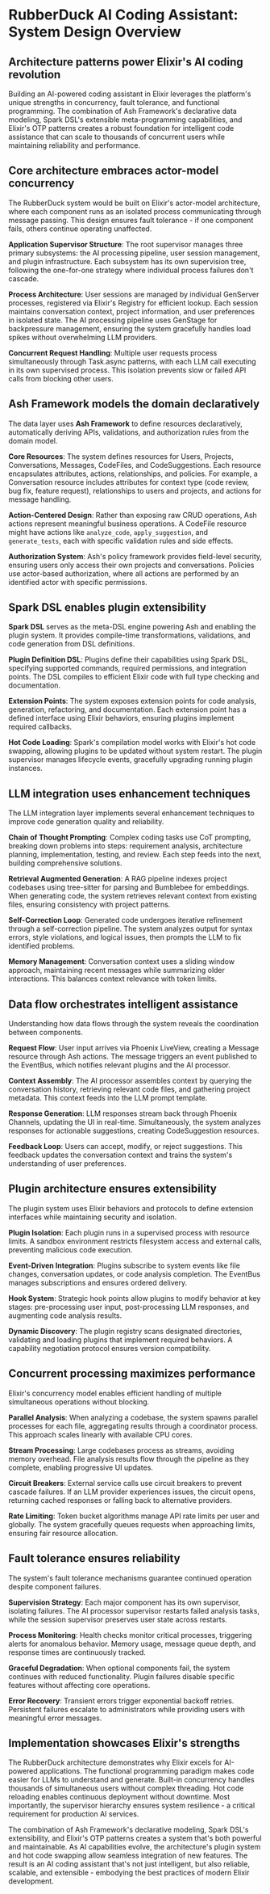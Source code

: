 # RubberDuck AI Coding Assistant: System Design Overview

## Architecture patterns power Elixir's AI coding revolution

Building an AI-powered coding assistant in Elixir leverages the platform's unique strengths in concurrency, fault tolerance, and functional programming. The combination of Ash Framework's declarative data modeling, Spark DSL's extensible meta-programming capabilities, and Elixir's OTP patterns creates a robust foundation for intelligent code assistance that can scale to thousands of concurrent users while maintaining reliability and performance.

## Core architecture embraces actor-model concurrency

The RubberDuck system would be built on Elixir's actor-model architecture, where each component runs as an isolated process communicating through message passing. This design ensures fault tolerance - if one component fails, others continue operating unaffected.

**Application Supervisor Structure**: The root supervisor manages three primary subsystems: the AI processing pipeline, user session management, and plugin infrastructure. Each subsystem has its own supervision tree, following the one-for-one strategy where individual process failures don't cascade.

**Process Architecture**: User sessions are managed by individual GenServer processes, registered via Elixir's Registry for efficient lookup. Each session maintains conversation context, project information, and user preferences in isolated state. The AI processing pipeline uses GenStage for backpressure management, ensuring the system gracefully handles load spikes without overwhelming LLM providers.

**Concurrent Request Handling**: Multiple user requests process simultaneously through Task.async patterns, with each LLM call executing in its own supervised process. This isolation prevents slow or failed API calls from blocking other users.

## Ash Framework models the domain declaratively

The data layer uses **Ash Framework** to define resources declaratively, automatically deriving APIs, validations, and authorization rules from the domain model.

**Core Resources**: The system defines resources for Users, Projects, Conversations, Messages, CodeFiles, and CodeSuggestions. Each resource encapsulates attributes, actions, relationships, and policies. For example, a Conversation resource includes attributes for context type (code review, bug fix, feature request), relationships to users and projects, and actions for message handling.

**Action-Centered Design**: Rather than exposing raw CRUD operations, Ash actions represent meaningful business operations. A CodeFile resource might have actions like `analyze_code`, `apply_suggestion`, and `generate_tests`, each with specific validation rules and side effects.

**Authorization System**: Ash's policy framework provides field-level security, ensuring users only access their own projects and conversations. Policies use actor-based authorization, where all actions are performed by an identified actor with specific permissions.

## Spark DSL enables plugin extensibility

**Spark DSL** serves as the meta-DSL engine powering Ash and enabling the plugin system. It provides compile-time transformations, validations, and code generation from DSL definitions.

**Plugin Definition DSL**: Plugins define their capabilities using Spark DSL, specifying supported commands, required permissions, and integration points. The DSL compiles to efficient Elixir code with full type checking and documentation.

**Extension Points**: The system exposes extension points for code analysis, generation, refactoring, and documentation. Each extension point has a defined interface using Elixir behaviors, ensuring plugins implement required callbacks.

**Hot Code Loading**: Spark's compilation model works with Elixir's hot code swapping, allowing plugins to be updated without system restart. The plugin supervisor manages lifecycle events, gracefully upgrading running plugin instances.

## LLM integration uses enhancement techniques

The LLM integration layer implements several enhancement techniques to improve code generation quality and reliability.

**Chain of Thought Prompting**: Complex coding tasks use CoT prompting, breaking down problems into steps: requirement analysis, architecture planning, implementation, testing, and review. Each step feeds into the next, building comprehensive solutions.

**Retrieval Augmented Generation**: A RAG pipeline indexes project codebases using tree-sitter for parsing and Bumblebee for embeddings. When generating code, the system retrieves relevant context from existing files, ensuring consistency with project patterns.

**Self-Correction Loop**: Generated code undergoes iterative refinement through a self-correction pipeline. The system analyzes output for syntax errors, style violations, and logical issues, then prompts the LLM to fix identified problems.

**Memory Management**: Conversation context uses a sliding window approach, maintaining recent messages while summarizing older interactions. This balances context relevance with token limits.

## Data flow orchestrates intelligent assistance

Understanding how data flows through the system reveals the coordination between components.

**Request Flow**: User input arrives via Phoenix LiveView, creating a Message resource through Ash actions. The message triggers an event published to the EventBus, which notifies relevant plugins and the AI processor.

**Context Assembly**: The AI processor assembles context by querying the conversation history, retrieving relevant code files, and gathering project metadata. This context feeds into the LLM prompt template.

**Response Generation**: LLM responses stream back through Phoenix Channels, updating the UI in real-time. Simultaneously, the system analyzes responses for actionable suggestions, creating CodeSuggestion resources.

**Feedback Loop**: Users can accept, modify, or reject suggestions. This feedback updates the conversation context and trains the system's understanding of user preferences.

## Plugin architecture ensures extensibility

The plugin system uses Elixir behaviors and protocols to define extension interfaces while maintaining security and isolation.

**Plugin Isolation**: Each plugin runs in a supervised process with resource limits. A sandbox environment restricts filesystem access and external calls, preventing malicious code execution.

**Event-Driven Integration**: Plugins subscribe to system events like file changes, conversation updates, or code analysis completion. The EventBus manages subscriptions and ensures ordered delivery.

**Hook System**: Strategic hook points allow plugins to modify behavior at key stages: pre-processing user input, post-processing LLM responses, and augmenting code analysis results.

**Dynamic Discovery**: The plugin registry scans designated directories, validating and loading plugins that implement required behaviors. A capability negotiation protocol ensures version compatibility.

## Concurrent processing maximizes performance

Elixir's concurrency model enables efficient handling of multiple simultaneous operations without blocking.

**Parallel Analysis**: When analyzing a codebase, the system spawns parallel processes for each file, aggregating results through a coordinator process. This approach scales linearly with available CPU cores.

**Stream Processing**: Large codebases process as streams, avoiding memory overhead. File analysis results flow through the pipeline as they complete, enabling progressive UI updates.

**Circuit Breakers**: External service calls use circuit breakers to prevent cascade failures. If an LLM provider experiences issues, the circuit opens, returning cached responses or falling back to alternative providers.

**Rate Limiting**: Token bucket algorithms manage API rate limits per user and globally. The system gracefully queues requests when approaching limits, ensuring fair resource allocation.

## Fault tolerance ensures reliability

The system's fault tolerance mechanisms guarantee continued operation despite component failures.

**Supervision Strategy**: Each major component has its own supervisor, isolating failures. The AI processor supervisor restarts failed analysis tasks, while the session supervisor preserves user state across restarts.

**Process Monitoring**: Health checks monitor critical processes, triggering alerts for anomalous behavior. Memory usage, message queue depth, and response times are continuously tracked.

**Graceful Degradation**: When optional components fail, the system continues with reduced functionality. Plugin failures disable specific features without affecting core operations.

**Error Recovery**: Transient errors trigger exponential backoff retries. Persistent failures escalate to administrators while providing users with meaningful error messages.

## Implementation showcases Elixir's strengths

The RubberDuck architecture demonstrates why Elixir excels for AI-powered applications. The functional programming paradigm makes code easier for LLMs to understand and generate. Built-in concurrency handles thousands of simultaneous users without complex threading. Hot code reloading enables continuous deployment without downtime. Most importantly, the supervisor hierarchy ensures system resilience - a critical requirement for production AI services.

The combination of Ash Framework's declarative modeling, Spark DSL's extensibility, and Elixir's OTP patterns creates a system that's both powerful and maintainable. As AI capabilities evolve, the architecture's plugin system and hot code swapping allow seamless integration of new features. The result is an AI coding assistant that's not just intelligent, but also reliable, scalable, and extensible - embodying the best practices of modern Elixir development.
